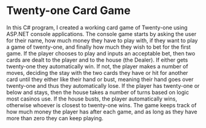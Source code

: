 <h1>Twenty-one Card Game</h1>

<p>In this C# program, I created a working card game of Twenty-one using ASP.NET console applications. The console game starts by asking the user for their name, how much money they have to play with, if they want to play a game of twenty-one, and finally how much they wish to bet for the first game. If the player chooses to play and inputs an acceptable bet, then two cards are dealt to the player and to the house (the Dealer). If either gets twenty-one they automatically win. If not, the player makes a number of moves, deciding the stay with the two cards they have or hit for another card until they either like their hand or bust, meaning their hand goes over twenty-one and thus they automatically lose. If the player has twenty-one or below and stays, then the house takes a number of turns based on logic most casinos use. If the house busts, the player automatically wins, otherwise whoever is closest to twenty-one wins. The game keeps track of how much money the player has after each game, and as long as they have more than zero they can keep playing.</p>
